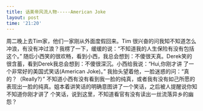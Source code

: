 ```yaml
---
title: 话美帝风流人物-----American Joke
layout: post
time: '21:20'
---
```

周二晚上去Tim家，他们一家刚从外面度假回来。Tim 很兴奋的问我知不知道怎么冲浪，有没有冲过浪？我楞了一下，缓缓的说：“不知道我的人生保险有没有包括这个。” 随后小西笑的很欢畅，看到小西，我总会想到：不傻很天真。Derek笑的很含蓄，看到Derek我总会想到：不傻很深沉。小西给我说：“Hui,你刚才讲 了一个非常好的美国式笑话(American Joke)。” 我抬头望着他，一脸迷惑的问：“真的？（Really?）” 不知道小西有没有看到我一脸的纯真，或者我有没有如己所愿的表现出一脸的纯真。姐本着讲笑话的明确意图讲了一个笑话，之后被人提醒说你知不知道你刚才讲了 个笑话，说到这里，不知道看官有没有读出一丝流落异乡的幽怨？